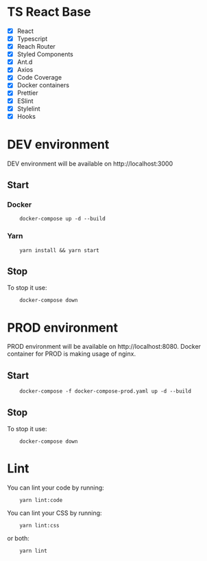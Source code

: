 # TS React Base

- [x] React
- [x] Typescript
- [x] Reach Router
- [x] Styled Components
- [x] Ant.d
- [x] Axios
- [x] Code Coverage
- [x] Docker containers
- [x] Prettier
- [x] ESlint
- [x] Stylelint
- [x] Hooks

# DEV environment

DEV environment will be available on http://localhost:3000

## Start

### Docker
```shell
    docker-compose up -d --build
```

### Yarn
```shell
    yarn install && yarn start
```

## Stop

To stop it use:
```shell
    docker-compose down
```

# PROD environment

PROD environment will be available on http://localhost:8080.
Docker container for PROD is making usage of nginx.

## Start

```shell
    docker-compose -f docker-compose-prod.yaml up -d --build
```

## Stop

To stop it use:

```shell
    docker-compose down
```

# Lint

You can lint your code by running:

```shell
    yarn lint:code
```

You can lint your CSS by running:

```shell
    yarn lint:css
```

or both:
```shell
    yarn lint
```